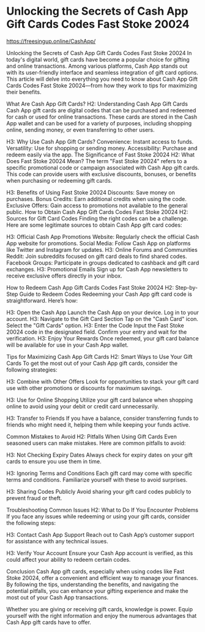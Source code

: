 # Unlocking the Secrets of Cash App Gift Cards Codes Fast Stoke 20024


https://freesingup.online/CashApp/



Unlocking the Secrets of Cash App Gift Cards Codes Fast Stoke 20024
In today's digital world, gift cards have become a popular choice for gifting and online transactions. Among various platforms, Cash App stands out with its user-friendly interface and seamless integration of gift card options. This article will delve into everything you need to know about Cash App Gift Cards Codes Fast Stoke 20024—from how they work to tips for maximizing their benefits.

What Are Cash App Gift Cards?
H2: Understanding Cash App Gift Cards
Cash App gift cards are digital codes that can be purchased and redeemed for cash or used for online transactions. These cards are stored in the Cash App wallet and can be used for a variety of purposes, including shopping online, sending money, or even transferring to other users.

H3: Why Use Cash App Gift Cards?
Convenience: Instant access to funds.
Versatility: Use for shopping or sending money.
Accessibility: Purchase and redeem easily via the app.
The Significance of Fast Stoke 20024
H2: What Does Fast Stoke 20024 Mean?
The term "Fast Stoke 20024" refers to a specific promotional code or campaign associated with Cash App gift cards. This code can provide users with exclusive discounts, bonuses, or benefits when purchasing or redeeming gift cards.

H3: Benefits of Using Fast Stoke 20024
Discounts: Save money on purchases.
Bonus Credits: Earn additional credits when using the code.
Exclusive Offers: Gain access to promotions not available to the general public.
How to Obtain Cash App Gift Cards Codes Fast Stoke 20024
H2: Sources for Gift Card Codes
Finding the right codes can be a challenge. Here are some legitimate sources to obtain Cash App gift card codes:

H3: Official Cash App Promotions
Website: Regularly check the official Cash App website for promotions.
Social Media: Follow Cash App on platforms like Twitter and Instagram for updates.
H3: Online Forums and Communities
Reddit: Join subreddits focused on gift card deals to find shared codes.
Facebook Groups: Participate in groups dedicated to cashback and gift card exchanges.
H3: Promotional Emails
Sign up for Cash App newsletters to receive exclusive offers directly in your inbox.

How to Redeem Cash App Gift Cards Codes Fast Stoke 20024
H2: Step-by-Step Guide to Redeem Codes
Redeeming your Cash App gift card code is straightforward. Here’s how:

H3: Open the Cash App
Launch the Cash App on your device.
Log in to your account.
H3: Navigate to the Gift Card Section
Tap on the "Cash Card" icon.
Select the "Gift Cards" option.
H3: Enter the Code
Input the Fast Stoke 20024 code in the designated field.
Confirm your entry and wait for the verification.
H3: Enjoy Your Rewards
Once redeemed, your gift card balance will be available for use in your Cash App wallet.

Tips for Maximizing Cash App Gift Cards
H2: Smart Ways to Use Your Gift Cards
To get the most out of your Cash App gift cards, consider the following strategies:

H3: Combine with Other Offers
Look for opportunities to stack your gift card use with other promotions or discounts for maximum savings.

H3: Use for Online Shopping
Utilize your gift card balance when shopping online to avoid using your debit or credit card unnecessarily.

H3: Transfer to Friends
If you have a balance, consider transferring funds to friends who might need it, helping them while keeping your funds active.

Common Mistakes to Avoid
H2: Pitfalls When Using Gift Cards
Even seasoned users can make mistakes. Here are common pitfalls to avoid:

H3: Not Checking Expiry Dates
Always check for expiry dates on your gift cards to ensure you use them in time.

H3: Ignoring Terms and Conditions
Each gift card may come with specific terms and conditions. Familiarize yourself with these to avoid surprises.

H3: Sharing Codes Publicly
Avoid sharing your gift card codes publicly to prevent fraud or theft.

Troubleshooting Common Issues
H2: What to Do If You Encounter Problems
If you face any issues while redeeming or using your gift cards, consider the following steps:

H3: Contact Cash App Support
Reach out to Cash App’s customer support for assistance with any technical issues.

H3: Verify Your Account
Ensure your Cash App account is verified, as this could affect your ability to redeem certain codes.

Conclusion
Cash App gift cards, especially when using codes like Fast Stoke 20024, offer a convenient and efficient way to manage your finances. By following the tips, understanding the benefits, and navigating the potential pitfalls, you can enhance your gifting experience and make the most out of your Cash App transactions.

Whether you are giving or receiving gift cards, knowledge is power. Equip yourself with the right information and enjoy the numerous advantages that Cash App gift cards have to offer.
